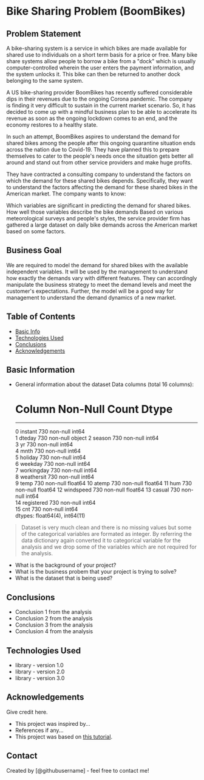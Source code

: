 # Bike Sharing Problem (BoomBikes)

## Problem Statement
A bike-sharing system is a service in which bikes are made available for shared use to individuals on a short term basis for a price or free. Many bike share systems allow people to borrow a bike from a "dock" which is usually computer-controlled wherein the user enters the payment information, and the system unlocks it. This bike can then be returned to another dock belonging to the same system.

A US bike-sharing provider BoomBikes has recently suffered considerable dips in their revenues due to the ongoing Corona pandemic. The company is finding it very difficult to sustain in the current market scenario. So, it has decided to come up with a mindful business plan to be able to accelerate its revenue as soon as the ongoing lockdown comes to an end, and the economy restores to a healthy state. 

In such an attempt, BoomBikes aspires to understand the demand for shared bikes among the people after this ongoing quarantine situation ends across the nation due to Covid-19. They have planned this to prepare themselves to cater to the people's needs once the situation gets better all around and stand out from other service providers and make huge profits.

They have contracted a consulting company to understand the factors on which the demand for these shared bikes depends. Specifically, they want to understand the factors affecting the demand for these shared bikes in the American market. The company wants to know:

Which variables are significant in predicting the demand for shared bikes.
How well those variables describe the bike demands
Based on various meteorological surveys and people's styles, the service provider firm has gathered a large dataset on daily bike demands across the American market based on some factors. 

## Business Goal
We are required to model the demand for shared bikes with the available independent variables. It will be used by the management to understand how exactly the demands vary with different features. They can accordingly manipulate the business strategy to meet the demand levels and meet the customer's expectations. Further, the model will be a good way for management to understand the demand dynamics of a new market. 

## Table of Contents
* [Basic Info](#Basic-information)
* [Technologies Used](#technologies-used)
* [Conclusions](#conclusions)
* [Acknowledgements](#acknowledgements)

## Basic Information
- General information about the dataset
    Data columns (total 16 columns):
    #   Column      Non-Null Count  Dtype  
    ---  ------      --------------  -----  
    0   instant     730 non-null    int64  
    1   dteday      730 non-null    object 
    2   season      730 non-null    int64  
    3   yr          730 non-null    int64  
    4   mnth        730 non-null    int64  
    5   holiday     730 non-null    int64  
    6   weekday     730 non-null    int64  
    7   workingday  730 non-null    int64  
    8   weathersit  730 non-null    int64  
    9   temp        730 non-null    float64
    10  atemp       730 non-null    float64
    11  hum         730 non-null    float64
    12  windspeed   730 non-null    float64
    13  casual      730 non-null    int64  
    14  registered  730 non-null    int64  
    15  cnt         730 non-null    int64  
    dtypes: float64(4), int64(11)

> Dataset is very much clean and there is no missing values but some of the categorical variables are formated as integer. By referring the data dictionary again    converted it to categorical variable for the analysis and we drop some of the variables which are not required for the analysis.



- What is the background of your project?
- What is the business probem that your project is trying to solve?
- What is the dataset that is being used?


## Conclusions
- Conclusion 1 from the analysis
- Conclusion 2 from the analysis
- Conclusion 3 from the analysis
- Conclusion 4 from the analysis

<!-- You don't have to answer all the questions - just the ones relevant to your project. -->


## Technologies Used
- library - version 1.0
- library - version 2.0
- library - version 3.0

<!-- As the libraries versions keep on changing, it is recommended to mention the version of library used in this project -->

## Acknowledgements
Give credit here.
- This project was inspired by...
- References if any...
- This project was based on [this tutorial](https://www.example.com).


## Contact
Created by [@githubusername] - feel free to contact me!
